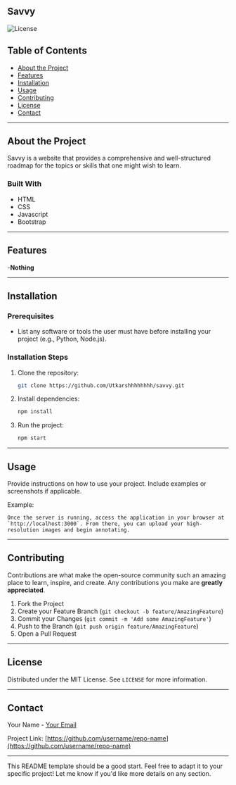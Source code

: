 ## Savvy

![License](https://img.shields.io/badge/license-MIT-blue.svg)

## Table of Contents

- [About the Project](#about-the-project)
- [Features](#features)
- [Installation](#installation)
- [Usage](#usage)
- [Contributing](#contributing)
- [License](#license)
- [Contact](#contact)

---

## About the Project

Savvy is a website that provides a comprehensive and well-structured roadmap for the topics or skills that one might wish to learn.


### Built With
- HTML
- CSS
- Javascript
- Bootstrap

---

## Features

-**Nothing**

---

## Installation

### Prerequisites

- List any software or tools the user must have before installing your project (e.g., Python, Node.js).

### Installation Steps

1. Clone the repository:
   ```bash
   git clone https://github.com/Utkarshhhhhhhh/savvy.git
   ```
2. Install dependencies:
   ```bash
   npm install
   ```
3. Run the project:
   ```bash
   npm start
   ```

---

## Usage

Provide instructions on how to use your project. Include examples or screenshots if applicable.

Example:
```
Once the server is running, access the application in your browser at `http://localhost:3000`. From there, you can upload your high-resolution images and begin annotating.
```

---

## Contributing

Contributions are what make the open-source community such an amazing place to learn, inspire, and create. Any contributions you make are **greatly appreciated**.

1. Fork the Project
2. Create your Feature Branch (`git checkout -b feature/AmazingFeature`)
3. Commit your Changes (`git commit -m 'Add some AmazingFeature'`)
4. Push to the Branch (`git push origin feature/AmazingFeature`)
5. Open a Pull Request

---

## License

Distributed under the MIT License. See `LICENSE` for more information.

---

## Contact

Your Name - [Your Email](mailto:your.email@example.com)

Project Link: [https://github.com/username/repo-name](https://github.com/username/repo-name)

---

This README template should be a good start. Feel free to adapt it to your specific project! Let me know if you'd like more details on any section.
